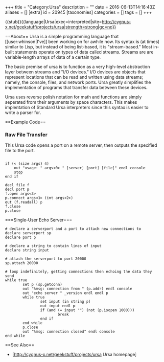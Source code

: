 +++
title = "Category:Ursa"
description = ""
date = 2016-06-13T14:16:43Z
aliases = []
[extra]
id = 20945
[taxonomies]
categories = []
tags = []
+++

{{stub}}{{language|Ursa|exec=interpreted|site=http://cygnus-x.net/geekstuff/projects/ursa|strength=strong|gc=no}}

==About==
Ursa is a simple programming language that [[user:whinson|I've]] been working on for awhile now. Its syntax is (at times) similar to Lisp, but instead of being list-based, it is "stream-based." Most in-built statements operate on types of data called streams. Streams are are variable-length arrays of data of a certain type.

The basic premise of ursa is to function as a very high-level abstraction layer between streams and "I/O devices." I/O devices are objects that represent locations that can be read and written using data streams; namely, the console, files, and network ports. Ursa greatly simplifies the implementation of programs that transfer data between these devices.

Ursa uses reverse polish notation for math and functions are simply seperated from their arguments by space characters. This makes implentation of Standard Ursa interpreters since this syntax is easier to write a parser for.

==Example Code==

### Raw File Transfer

This Ursa code opens a port on a remote server, then outputs the specified file to the port.

```ursa

if (< (size args) 4)
	out "usage: " args<0> " [server] [port] [file]" endl console
	stop
end if

decl file f
decl port p
f.open args<3>
p.connect args<1> (int args<2>)
out (f.readall) p
f.close
p.close

```


===Single-User Echo Server===

```ursa
# declare a serverport and a port to attach new connections to
declare serverport sp
declare port p

# declare a string to contain lines of input
declare string input

# attach the serverport to port 20000
sp.attach 20000

# loop indefinitely, getting connections then echoing the data they send
while true
        set p (sp.getconn)
        out "%msg: connection from " (p.addr) endl console
        out "echo server " _version endl endl p
        while true
                set input (in string p)
                out input endl p
                if (and (= input "") (not (p.isopen 1000)))
                        break
                end if
        end while
        p.close
        out "%msg: connection closed" endl console
end while
```


==See Also==
* [http://cygnus-x.net/geekstuff/projects/ursa Ursa homepage]
